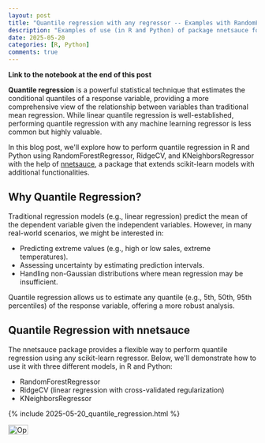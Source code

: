 ```yaml
---
layout: post
title: "Quantile regression with any regressor -- Examples with RandomForestRegressor, RidgeCV, KNeighborsRegressor"
description: "Examples of use (in R and Python) of package nnetsauce for Quantile regression using any regressor"
date: 2025-05-20
categories: [R, Python]
comments: true
---
```


**Link to the notebook at the end of this post**

**Quantile regression** is a powerful statistical technique that estimates the conditional quantiles of a response variable, providing a more comprehensive view of the relationship between variables than traditional mean regression. While linear quantile regression is well-established, performing quantile regression with any machine learning regressor is less common but highly valuable.

In this blog post, we'll explore how to perform quantile regression in R and Python using RandomForestRegressor, RidgeCV, and KNeighborsRegressor with the help of [nnetsauce](https://github.com/Techtonique/nnetsauce), a package that extends scikit-learn models with additional functionalities.

## Why Quantile Regression?

Traditional regression models (e.g., linear regression) predict the mean of the dependent variable given the independent variables. However, in many real-world scenarios, we might be interested in:

<ul>
<li> Predicting extreme values (e.g., high or low sales, extreme temperatures). </li>
<li> Assessing uncertainty by estimating prediction intervals. </li>
<li> Handling non-Gaussian distributions where mean regression may be insufficient. </li>
</ul>

Quantile regression allows us to estimate any quantile (e.g., 5th, 50th, 95th percentiles) of the response variable, offering a more robust analysis.

## Quantile Regression with nnetsauce

The nnetsauce package provides a flexible way to perform quantile regression using any scikit-learn regressor. Below, we'll demonstrate how to use it with three different models, in R and Python:

<ul>
<li> RandomForestRegressor </li>
<li> RidgeCV (linear regression with cross-validated regularization) </li>
<li> KNeighborsRegressor </li>
</ul>

{% include 2025-05-20_quantile_regression.html %}

<a target="_blank" href="https://colab.research.google.com/github/Techtonique/nnetsauce/blob/master/nnetsauce/demo/thierrymoudiki_2025-05-20_quantile_regression.ipynb">
  <img src="https://colab.research.google.com/assets/colab-badge.svg" alt="Open In Colab" width="40" height="20"/>
</a>